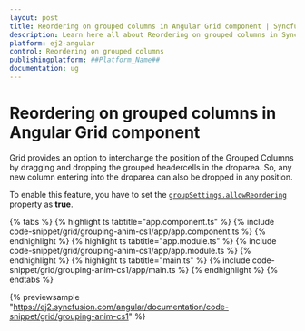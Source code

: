 ```yaml
---
layout: post
title: Reordering on grouped columns in Angular Grid component | Syncfusion
description: Learn here all about Reordering on grouped columns in Syncfusion ##Platform_Name## Grid component of Syncfusion Essential JS 2 and more.
platform: ej2-angular
control: Reordering on grouped columns 
publishingplatform: ##Platform_Name##
documentation: ug
---
```


# Reordering on grouped columns in Angular Grid component

Grid provides an option to interchange the position of the Grouped Columns by dragging and dropping the grouped headercells in the droparea. So, any new column entering into the droparea can also be dropped in any position.

To enable this feature, you have to set the [`groupSettings.allowReordering`](https://ej2.syncfusion.com/angular/documentation/api/grid/groupSettings/#allowReordering) property as **true**.

{% tabs %}
{% highlight ts tabtitle="app.component.ts" %}
{% include code-snippet/grid/grouping-anim-cs1/app/app.component.ts %}
{% endhighlight %}
{% highlight ts tabtitle="app.module.ts" %}
{% include code-snippet/grid/grouping-anim-cs1/app/app.module.ts %}
{% endhighlight %}
{% highlight ts tabtitle="main.ts" %}
{% include code-snippet/grid/grouping-anim-cs1/app/main.ts %}
{% endhighlight %}
{% endtabs %}
  
{% previewsample "https://ej2.syncfusion.com/angular/documentation/code-snippet/grid/grouping-anim-cs1" %}